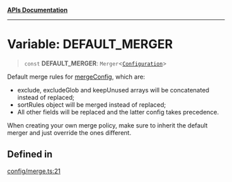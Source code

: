 [**APIs Documentation**](../README.md)

***

# Variable: DEFAULT\_MERGER

> `const` **DEFAULT\_MERGER**: `Merger`\<[`Configuration`](../interfaces/Configuration.md)\>

Default merge rules for [mergeConfig](#mergeConfig), which are:

- exclude, excludeGlob and keepUnused arrays will be concatenated instead of replaced;
- sortRules object will be merged instead of replaced;
- All other fields will be replaced and the latter config takes precedence.

When creating your own merge policy, make sure to inherit the default merger and just override
the ones different.

## Defined in

[config/merge.ts:21](https://github.com/daidodo/format-imports/blob/396a5ae1c6a0ea65fb94ddc38f9df2bc3a9229ed/src/lib/config/merge.ts#L21)
